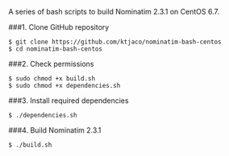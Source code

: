 A series of bash scripts to build Nominatim 2.3.1 on CentOS 6.7.

###1. Clone GitHub repository
```
$ git clone https://github.com/ktjaco/nominatim-bash-centos
$ cd nominatim-bash-centos
```

###2. Check permissions
```
$ sudo chmod +x build.sh
$ sudo chmod +x dependencies.sh
```

###3. Install required dependencies
```
$ ./dependencies.sh
```

###4. Build Nominatim 2.3.1
```
$ ./build.sh
```
